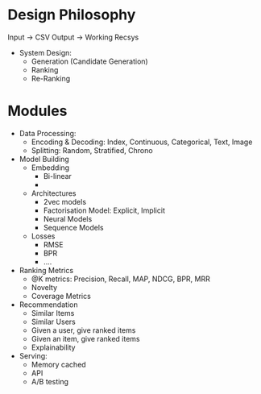 # Design Philosophy

Input -> CSV
Output -> Working Recsys

- System Design: 
	- Generation (Candidate Generation)
	- Ranking
	- Re-Ranking

# Modules

- Data Processing: 
	- Encoding & Decoding: Index, Continuous, Categorical, Text, Image 
	- Splitting: Random, Stratified, Chrono
- Model Building
	- Embedding
		- Bi-linear
		-
	- Architectures
		- 2vec models
		- Factorisation Model: Explicit, Implicit
		- Neural Models
		- Sequence Models
	- Losses
		- RMSE
		- BPR
		- ....
- Ranking Metrics
	- @K metrics: Precision, Recall, MAP, NDCG, BPR, MRR
	- Novelty
	- Coverage Metrics
- Recommendation
	- Similar Items
	- Similar Users
	- Given a user, give ranked items 
	- Given an item, give ranked items
	- Explainability
- Serving:
	- Memory cached
	- API
	- A/B testing

